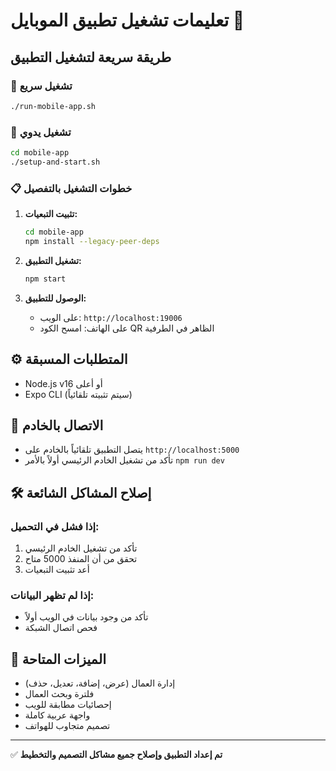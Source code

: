 # تعليمات تشغيل تطبيق الموبايل 📱

## طريقة سريعة لتشغيل التطبيق

### 🚀 تشغيل سريع
```bash
./run-mobile-app.sh
```

### 🔧 تشغيل يدوي
```bash
cd mobile-app
./setup-and-start.sh
```

### 📋 خطوات التشغيل بالتفصيل

1. **تثبيت التبعيات:**
   ```bash
   cd mobile-app
   npm install --legacy-peer-deps
   ```

2. **تشغيل التطبيق:**
   ```bash
   npm start
   ```

3. **الوصول للتطبيق:**
   - على الويب: `http://localhost:19006`
   - على الهاتف: امسح الكود QR الظاهر في الطرفية

## ⚙️ المتطلبات المسبقة
- Node.js v16 أو أعلى
- Expo CLI (سيتم تثبيته تلقائياً)

## 🔗 الاتصال بالخادم
- يتصل التطبيق تلقائياً بالخادم على `http://localhost:5000`
- تأكد من تشغيل الخادم الرئيسي أولاً بالأمر `npm run dev`

## 🛠️ إصلاح المشاكل الشائعة

### إذا فشل في التحميل:
1. تأكد من تشغيل الخادم الرئيسي
2. تحقق من أن المنفذ 5000 متاح
3. أعد تثبيت التبعيات

### إذا لم تظهر البيانات:
- تأكد من وجود بيانات في الويب أولاً
- فحص اتصال الشبكة

## 🎯 الميزات المتاحة
- إدارة العمال (عرض، إضافة، تعديل، حذف)
- فلترة وبحث العمال
- إحصائيات مطابقة للويب
- واجهة عربية كاملة
- تصميم متجاوب للهواتف

---
✅ **تم إعداد التطبيق وإصلاح جميع مشاكل التصميم والتخطيط**
